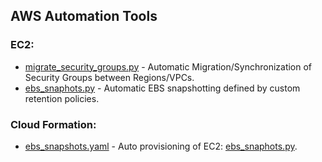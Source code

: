 ## AWS Automation Tools

### EC2:
* [migrate_security_groups.py](EC2/migrate_security_groups.py) - Automatic Migration/Synchronization of Security Groups between Regions/VPCs.
* [ebs_snaphots.py](EC2/ebs_snapshots.py) - Automatic EBS snapshotting defined by custom retention policies.

### Cloud Formation:
* [ebs_snapshots.yaml](CloudFormation/ebs_snapshots.yaml) - Auto provisioning of EC2: [ebs_snaphots.py](EC2/ebs_snaphots.py).
